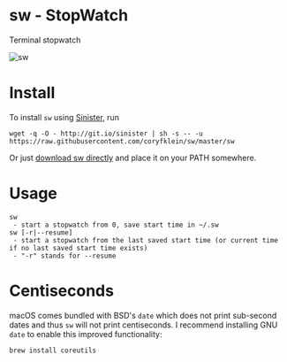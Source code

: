# sw - <b>S</b>top<b>W</b>atch
Terminal stopwatch

![sw](https://user-images.githubusercontent.com/3503322/27500360-820c3b8e-5825-11e7-88fe-27bd8976c5c5.gif)

# Install

To install `sw` using [Sinister](https://github.com/jamesqo/sinister), run

    wget -q -O - http://git.io/sinister | sh -s -- -u https://raw.githubusercontent.com/coryfklein/sw/master/sw

Or just [download sw directly](https://raw.githubusercontent.com/coryfklein/sw/master/sw) and place it on your PATH somewhere.

# Usage

    sw
     - start a stopwatch from 0, save start time in ~/.sw
    sw [-r|--resume]
     - start a stopwatch from the last saved start time (or current time if no last saved start time exists)
     - "-r" stands for --resume

# Centiseconds

macOS comes bundled with BSD's `date` which does not print sub-second dates and thus `sw` will not print centiseconds. I recommend installing GNU `date` to enable this improved functionality:

    brew install coreutils
